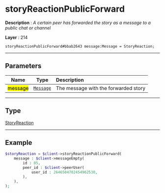 # storyReactionPublicForward

**Description** : *A certain peer has forwarded the story as a message to a public chat or channel*

**Layer** : 214

```tl
storyReactionPublicForward#bbab2643 message:Message = StoryReaction;
```

---

## Parameters

| Name | Type | Description |
| :---: | :---: | :--- |
| <mark>message</mark> | [`Message`](type/Message) | The message with the forwarded story |

---

## Type

[StoryReaction](type/StoryReaction)

---

## Example

```php
$storyReaction = $client->storyReactionPublicForward(
	message : $client->messageEmpty(
		id : 85,
		peer_id : $client->peerUser(
			user_id : 2646504702454962530,
		),
	),
);
```